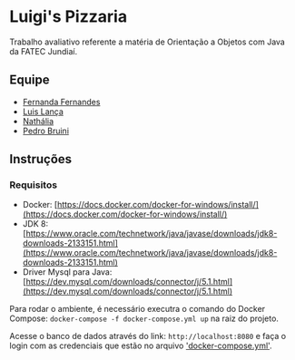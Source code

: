 # Luigi's Pizzaria
Trabalho avaliativo referente a matéria de Orientação a Objetos com Java da FATEC Jundiaí.

## Equipe
- [Fernanda Fernandes](https://github.com/fernandafernandes)
- [Luis Lança](https://github.com/lancaluis)
- [Nathália](https://github.com/NathaliaCostaS)
- [Pedro Bruini](https://github.com/Bruini)

## Instruções 

### Requisitos

- Docker: [https://docs.docker.com/docker-for-windows/install/](https://docs.docker.com/docker-for-windows/install/)
- JDK 8: [https://www.oracle.com/technetwork/java/javase/downloads/jdk8-downloads-2133151.html](https://www.oracle.com/technetwork/java/javase/downloads/jdk8-downloads-2133151.html)
- Driver Mysql para Java: [https://dev.mysql.com/downloads/connector/j/5.1.html](https://dev.mysql.com/downloads/connector/j/5.1.html)

Para rodar o ambiente, é necessário executra o comando do Docker Compose: `docker-compose -f docker-compose.yml up` na raiz do projeto.

Acesse o banco de dados através do link: `http://localhost:8080` e faça o login com as credenciais que estão no arquivo ['docker-compose.yml'](https://github.com/lancaluis/luigi-pizza/blob/master/docker-compose.yml).
